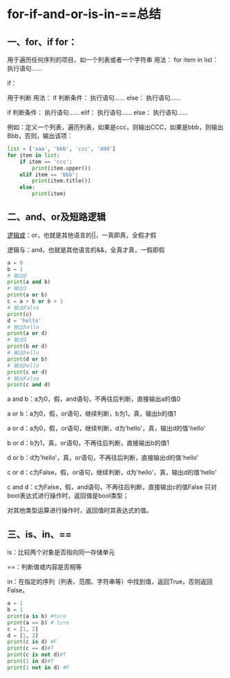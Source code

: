 # for-if-and-or-is-in-==总结

## 一、for、if for：

用于遍历任何序列的项目，如一个列表或者一个字符串 用法： for item in list： 执行语句……

if：

用于判断 用法： if 判断条件： 执行语句…… else： 执行语句……

if 判断条件： 执行语句…… elif： 执行语句…… else： 执行语句……

例如：定义一个列表，遍历列表，如果是ccc，则输出CCC，如果是bbb，则输出Bbb，否则，输出该项：

```python
list = ['aaa', 'bbb', 'ccc', 'ddd']
for item in list:
    if item == 'ccc':
        print(item.upper())
    elif item == 'bbb':
        print(item.title())
    else:
        print(item)
```

## 二、and、or及短路逻辑

&#x20;       [逻辑或](https://so.csdn.net/so/search?q=%E9%80%BB%E8%BE%91%E6%88%96\&spm=1001.2101.3001.7020)：or，也就是其他语言的||，一真即真，全假才假

&#x20;       逻辑与：and，也就是其他语言的&&，全真才真，一假即假

```python
a = 0
b = 1
# 输出0
print(a and b)
# 输出1
print(a or b)
c = a > b or b > 1
# 输出False
print(c)
d = 'hello'
# 输出hello
print(a or d)
# 输出1
print(b or d)
# 输出hello
print(d or b)
# 输出hello
print(c or d)
# 输出False
print(c and d)
```

a and b：a为0，假，and语句，不再往后判断，直接输出a的值0&#x20;

a or b：a为0，假，or语句，继续判断，b为1，真，输出b的值1&#x20;

a or d：a为0，假，or语句，继续判断，d为'hello'，真，输出d的值'hello'&#x20;

b or d：b为1，真，or语句，不再往后判断，直接输出b的值1&#x20;

d or b：d为'hello'，真，or语句，不再往后判断，直接输出d的值'hello'&#x20;

c or d：c为False，假，or语句，继续判断，d为'hello'，真，输出d的值'hello'&#x20;

c and d：c为False，假，and语句，不再往后判断，直接输出c的值False 只对bool表达式进行操作时，返回值是bool类型；

对其他类型运算进行操作时，返回值时其表达式的值。

## 三、is、in、==&#x20;

is：比较两个对象是否指向同一存储单元&#x20;

\==：判断值或内容是否相等&#x20;

in：在指定的序列（列表、范围、字符串等）中找到值，返回True，否则返回False。&#x20;

```python
a = 1
b = 1
print(a is b) #ture
print(a == b) # ture
c = [1, 2]
d = [1, 2]
print(c is d) #F
print(c == d)#T
print(c is not d)#T
print(1 in d)#T
print(1 not in d) #F
```

